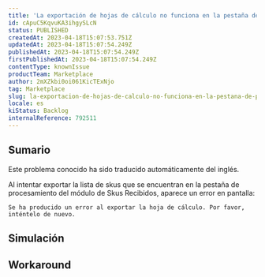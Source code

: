 ```yaml
---
title: 'La exportación de hojas de cálculo no funciona en la pestaña de procesamiento de Sku recibido'
id: cApuC5KqvuKA3ihgySLcN
status: PUBLISHED
createdAt: 2023-04-18T15:07:53.751Z
updatedAt: 2023-04-18T15:07:54.249Z
publishedAt: 2023-04-18T15:07:54.249Z
firstPublishedAt: 2023-04-18T15:07:54.249Z
contentType: knownIssue
productTeam: Marketplace
author: 2mXZkbi0oi061KicTExNjo
tag: Marketplace
slug: la-exportacion-de-hojas-de-calculo-no-funciona-en-la-pestana-de-procesamiento-de-sku-recibido
locale: es
kiStatus: Backlog
internalReference: 792511
---
```


## Sumario

<div class="alert alert-info">
  <p>Este problema conocido ha sido traducido automáticamente del inglés.</p>
</div>


Al intentar exportar la lista de skus que se encuentran en la pestaña de procesamiento del módulo de Skus Recibidos, aparece un error en pantalla:

    Se ha producido un error al exportar la hoja de cálculo. Por favor, inténtelo de nuevo.




## Simulación



## Workaround



